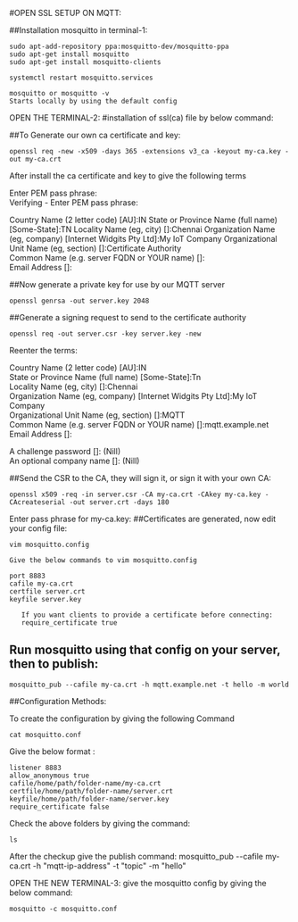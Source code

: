 
#OPEN SSL SETUP ON MQTT:

##Installation mosquitto in terminal-1:

```
sudo apt-add-repository ppa:mosquitto-dev/mosquitto-ppa
sudo apt-get install mosquitto
sudo apt-get install mosquitto-clients
```

```
systemctl restart mosquitto.services 
```

```
mosquitto or mosquitto -v  
Starts locally by using the default config
```

OPEN THE TERMINAL-2:
#installation of ssl(ca) file by below command:

##To Generate our own ca certificate and key:
```
openssl req -new -x509 -days 365 -extensions v3_ca -keyout my-ca.key -out my-ca.crt 
```
After install the ca certificate and key to give the following terms

Enter PEM pass phrase:                                                          
Verifying - Enter PEM pass phrase: 

Country Name (2 letter code) [AU]:IN
State or Province Name (full name) [Some-State]:TN 
Locality Name (eg, city) []:Chennai
Organization Name (eg, company) [Internet Widgits Pty Ltd]:My IoT Company
Organizational Unit Name (eg, section) []:Certificate Authority   
Common Name (e.g. server FQDN or YOUR name) []:  
Email Address []:

##Now generate a private key for use by our MQTT server
```
openssl genrsa -out server.key 2048 
```
##Generate a signing request to send to the certificate authority
```
openssl req -out server.csr -key server.key -new 
```
Reenter the terms:

Country Name (2 letter code) [AU]:IN                                            
State or Province Name (full name) [Some-State]:Tn                        
Locality Name (eg, city) []:Chennai                                               
Organization Name (eg, company) [Internet Widgits Pty Ltd]:My IoT Company       
Organizational Unit Name (eg, section) []:MQTT                                  
Common Name (e.g. server FQDN or YOUR name) []:mqtt.example.net                 
Email Address []:  

A challenge password []: (Nill)                                                       
An optional company name []: (Nill)

##Send the CSR to the CA, they will sign it, or sign it with your own CA: 
```
openssl x509 -req -in server.csr -CA my-ca.crt -CAkey my-ca.key -CAcreateserial -out server.crt -days 180 
```
Enter pass phrase for my-ca.key: 
##Certificates are generated, now edit your config file: 
```
vim mosquitto.config

Give the below commands to vim mosquitto.config

port 8883                                                                       
cafile my-ca.crt                                                                
certfile server.crt                                                             
keyfile server.key

   If you want clients to provide a certificate before connecting:               
   require_certificate true  
```

## Run mosquitto using that config on your server, then to publish: 
```
mosquitto_pub --cafile my-ca.crt -h mqtt.example.net -t hello -m world 
```
##Configuration Methods:

To create the configuration by giving the following Command 
```
cat mosquitto.conf
```
   
Give the below format :
```
listener 8883
allow_anonymous true
cafile/home/path/folder-name/my-ca.crt
certfile/home/path/folder-name/server.crt 
keyfile/home/path/folder-name/server.key 
require_certificate false
``` 

Check the above folders by giving the command:
```
ls
```

After the checkup give the publish command:
mosquitto_pub --cafile my-ca.crt -h "mqtt-ip-address" -t "topic" -m "hello"
  
OPEN THE NEW TERMINAL-3:
give the mosquitto config by giving the below command:
```
mosquitto -c mosquitto.conf 
```



